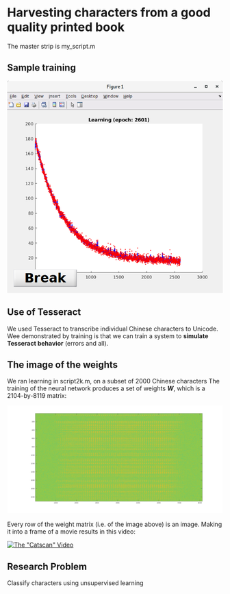 # Harvesting characters from a good quality printed book

The master strip is my_script.m

## Sample training

![Training](images/SampleTraining.png)

## Use of Tesseract

We used Tesseract to transcribe individual Chinese characters to
Unicode.  Wee demonstrated by training is that we can train a system
to **simulate Tesseract behavior** (errors and all).

## The image of the weights

We ran learning in script2k.m, on a subset of 2000 Chinese characters
The training of the neural network produces a set of weights ***W***,
which is a 2104-by-8119 matrix:

![Training](images/LogAbsOfBestWeights.png)

Every row of the weight matrix (i.e. of the image above)
is an image. Making it into a frame of a movie results
in this video:

[![The "Catscan" Video](http://img.youtube.com/vi/tEyRGVuEgh4/0.jpg)](http://www.youtube.com/watch?v=tEyRGVuEgh4?autoplay=1)

## Research Problem
Classify characters using unsupervised learning